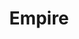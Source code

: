---
title:  "Empire"
description: "Empire is an immersive documentary project that examines the still-unfolding legacy of Dutch colonialism. The project is truly cross-platform, displayed as multi-channel film installations in galleries, as a book, and as an interactive web experience. I was approached by the filmmakers, Eline Jongsma and Kel O'Neill, to develop the interactive website. I worked with them to prototype interactions that suited each of the four organizing themes - Cradle, Periphery, Migrants and Legacy. Since the films had first been experienced as multi-channel installations in space, I tried to create a web-based experience that would provide ways of experiencing multiple films at once, while still allowing the viewer to focus in on material they found compelling.<br/><br/>Empire:Interactive was featured in the DocLab new media exhibition of the 2014 International Documentary Film Festival in Amsterdam. It is currently on view at POV (PBS's documentary arm), and is one of six interactive documentaries to be featured on POV's website."
category: empire
year: 2014
for: "Microsoft Cybercrime Unit"
for-link: "https://news.microsoft.com/presskits/dcu/#sm.00000b7w8fnigif79rsp9bqb4m5p1"
with: "The OCR"
with-link: "https://ocr.nyc/"
press: <a target='_blank' href='https://www.wired.com/2014/12/sci-fi-worthy-interface-tracking-criminal-botnets/'>Wired</a>
index: 10
images: ['empire1.jpg', 'empire2.jpg', 'empire3.jpg', 'empire4.jpg', 'empire5.jpg']
---